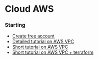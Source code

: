 # Cloud AWS

### Starting

- [Create free account](https://aws.amazon.com/free/)
- [Detailed tutorial on AWS VPC](https://youtu.be/g2JOHLHh4rI)
- [Short tutorial on AWS VPC](https://youtu.be/2doSoMN2xvI)
- [Short tutorial on AWS VPC + terraform](https://youtu.be/nvNqfgojocs)

